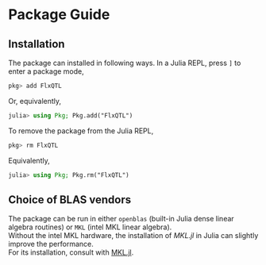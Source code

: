 # Package Guide


## Installation

The package can installed in following ways.
In a Julia REPL, press `]` to enter a package mode,

```julia
pkg> add FlxQTL
```

Or, equivalently, 

```julia
julia> using Pkg; Pkg.add("FlxQTL")
```
<!-- Currently Julia `1.5` supports for the package. -->


To remove the package from the Julia REPL,

```julia
pkg> rm FlxQTL
```
Equivalently,

```julia
julia> using Pkg; Pkg.rm("FlxQTL")
```


## Choice of BLAS vendors 

The package can be run in either `openblas` (built-in Julia dense linear algebra routines) or `MKL` (intel MKL linear algebra).  
Without the intel MKL hardware, the installation of *MKL.jl* in Julia can slightly improve the performance.  
For its installation, consult with [MKL.jl](https://github.com/JuliaComputing/MKL.jl).

